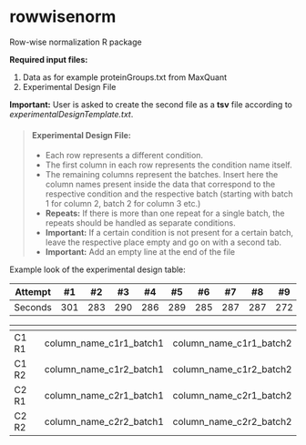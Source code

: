 # rowwisenorm
Row-wise normalization R package

**Required input files:**
1. Data as for example proteinGroups.txt from MaxQuant
2. Experimental Design File 

**Important:**
User is asked to create the second file as a **tsv** file according to *experimentalDesignTemplate.txt*.

> #### Experimental Design File:  
> - Each row represents a different condition.
> - The first column in each row represents the condition name itself. 
> - The remaining columns represent the batches. Insert here the column names present inside the data that correspond to the respective condition and the respective batch (starting with batch 1 for column 2, batch 2 for column 3 etc.)
> - **Repeats:** If there is more than one repeat for a single batch, the repeats should be handled as separate conditions.
> - **Important:** If a certain condition is not present for a certain batch, leave the respective place empty and go on with a second tab.  
> - **Important:** Add an empty line at the end of the file

Example look of the experimental design table:

Attempt | #1 | #2 | #3 | #4 | #5 | #6 | #7 | #8 | #9 | #10 | #11
--- | --- | --- | --- |--- |--- |--- |--- |--- |--- |--- |---
Seconds | 301 | 283 | 290 | 286 | 289 | 285 | 287 | 287 | 272 | 276 | 269

| <!-- -->    | <!-- -->                  | <!-- -->                |
|-------------|---------------------------|-------------------------|
| C1 R1       | column_name_c1r1_batch1   | column_name_c1r1_batch2 |
| C1 R2       | column_name_c1r2_batch1   | column_name_c1r2_batch2 |
| C2 R1       | column_name_c2r1_batch1   | column_name_c2r1_batch2 |
| C2 R2       | column_name_c2r2_batch1   | column_name_c2r2_batch2 |

